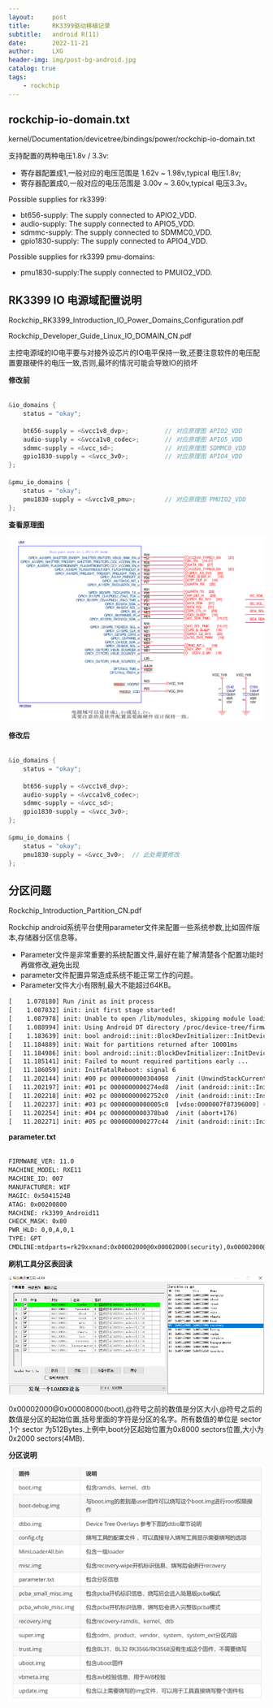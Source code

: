 ```yaml
---
layout:     post
title:      RK3399驱动移植记录
subtitle:   android R(11)
date:       2022-11-21
author:     LXG
header-img: img/post-bg-android.jpg
catalog: true
tags:
    - rockchip
---
```


## rockchip-io-domain.txt

kernel/Documentation/devicetree/bindings/power/rockchip-io-domain.txt

支持配置的两种电压1.8v / 3.3v:

* 寄存器配置成1,一般对应的电压范围是 1.62v ~ 1.98v,typical 电压1.8v;
* 寄存器配置成0,一般对应的电压范围是 3.00v ~ 3.60v,typical 电压3.3v。

Possible supplies for rk3399:
- bt656-supply:  The supply connected to APIO2_VDD.
- audio-supply:  The supply connected to APIO5_VDD.
- sdmmc-supply:  The supply connected to SDMMC0_VDD.
- gpio1830-supply:  The supply connected to APIO4_VDD.

Possible supplies for rk3399 pmu-domains:
- pmu1830-supply:The supply connected to PMUIO2_VDD.

## RK3399 IO 电源域配置说明

Rockchip_RK3399_Introduction_IO_Power_Domains_Configuration.pdf

Rockchip_Developer_Guide_Linux_IO_DOMAIN_CN.pdf

主控电源域的IO电平要与对接外设芯片的IO电平保持一致,还要注意软件的电压配置要跟硬件的电压一致,否则,最坏的情况可能会导致IO的损坏

**修改前**

```c

&io_domains {
	status = "okay";

	bt656-supply = <&vcc1v8_dvp>;          // 对应原理图 APIO2_VDD
	audio-supply = <&vcca1v8_codec>;       // 对应原理图 APIO5_VDD
	sdmmc-supply = <&vcc_sd>;              // 对应原理图 SDMMC0_VDD
	gpio1830-supply = <&vcc_3v0>;          // 对应原理图 APIO4_VDD
};

&pmu_io_domains {
	status = "okay";
	pmu1830-supply = <&vcc1v8_pmu>;        // 对应原理图 PMUIO2_VDD
};

```

**查看原理图**

![rk3399_pmuio](/images/rockchip/rk3399_pmuio.png)

**修改后**

```c

&io_domains {
	status = "okay";

	bt656-supply = <&vcc1v8_dvp>;
	audio-supply = <&vcca1v8_codec>;
	sdmmc-supply = <&vcc_sd>;
	gpio1830-supply = <&vcc_3v0>;
};

&pmu_io_domains {
	status = "okay";
	pmu1830-supply = <&vcc_3v0>;  // 此处需要修改
};

```

## 分区问题

Rockchip_Introduction_Partition_CN.pdf

Rockchip android系统平台使用parameter文件来配置一些系统参数,比如固件版本,存储器分区信息等。

* Parameter文件是非常重要的系统配置文件,最好在能了解清楚各个配置功能时再做修改,避免出现
* parameter文件配置异常造成系统不能正常工作的问题。
* Parameter文件大小有限制,最大不能超过64KB。

```txt
[    1.078180] Run /init as init process
[    1.087832] init: init first stage started!
[    1.087978] init: Unable to open /lib/modules, skipping module loading.
[    1.088994] init: Using Android DT directory /proc/device-tree/firmware/android/
[    1.183639] init: bool android::init::BlockDevInitializer::InitDevices(std::set<std::string>): partition(s) not found in /sys, waiting for their uevent(s): system, vendor
[   11.184889] init: Wait for partitions returned after 10001ms
[   11.184986] init: bool android::init::BlockDevInitializer::InitDevices(std::set<std::string>): partition(s) not found after polling timeout: system, vendor
[   11.185141] init: Failed to mount required partitions early ...
[   11.186059] init: InitFatalReboot: signal 6
[   11.202144] init: #00 pc 0000000000304068  /init (UnwindStackCurrent::UnwindFromContext(unsigned long, void*)+96)
[   11.202197] init: #01 pc 0000000000274ed8  /init (android::init::InitFatalReboot(int)+208)
[   11.202218] init: #02 pc 00000000002752c0  /init (android::init::InstallRebootSignalHandlers()::$_22::__invoke(int)+32)
[   11.202237] init: #03 pc 00000000000005c0  [vdso:0000007f87396000] (__kernel_rt_sigreturn)
[   11.202254] init: #04 pc 0000000000378ba0  /init (abort+176)
[   11.202271] init: #05 pc 0000000000277c44  /init (android::init::InitAborter(char const*)+44)

```

**parameter.txt**

```txt

FIRMWARE_VER: 11.0
MACHINE_MODEL: RXE11
MACHINE_ID: 007
MANUFACTURER: WIF
MAGIC: 0x5041524B
ATAG: 0x00200800
MACHINE: rk3399_Android11
CHECK_MASK: 0x80
PWR_HLD: 0,0,A,0,1
TYPE: GPT
CMDLINE:mtdparts=rk29xxnand:0x00002000@0x00002000(security),0x00002000@0x00004000(uboot),0x00002000@0x00006000(trust),0x00002000@0x00008000(misc),0x00002000@0x0000a000(dtbo),0x00000800@0x0000c000(vbmeta),0x00014000@0x0000c800(boot),0x00037000@0x00020800(recovery),0x000c0000@0x00057800(backup),0x000c0000@0x00117800(cache),0x00008000@0x001d7800(metadata),0x00000800@0x001df800(baseparameter),0x00614000@0x001e0000(super),-@0x007f4000(userdata:grow)

```

**刷机工具分区表回读**

![rockchip_partions](/images/rockchip/rockchip_partions.png)

0x00002000@0x00008000(boot),@符号之前的数值是分区大小,@符号之后的数值是分区的起始位置,括号里面的字符是分区的名字。所有数值的单位是 sector ,1个 sector 为512Bytes.上例中,boot分区起始位置为0x8000 sectors位置,大小为0x2000 sectors(4MB).


**分区说明**

![rockchip_partition](/images/rockchip/rockchip_partition.png)

















